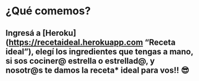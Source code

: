 # ¿Qué comemos?
## Ingresá a [Heroku] (https://recetaideal.herokuapp.com “Receta ideal”), elegí los ingredientes que tengas a mano, si sos cociner@ estrella o estrellad@, y nosotr@s te damos la receta* ideal para vos!! 😎

